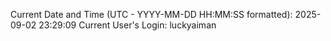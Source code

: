 Current Date and Time (UTC - YYYY-MM-DD HH:MM:SS formatted): 2025-09-02 23:29:09
Current User's Login: luckyaiman
